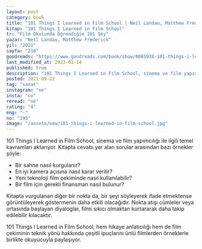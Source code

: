 ```yaml
---
layout: post
category: book
title: "101 Things I Learned in Film School | Neil Landau, Matthew Frederick (Kitap)"
kitap: "101 Things I Learned in Film School"
tr: "Film Okulunda Öğrendiğim 101 Şey"
yazar: "Neil Landau, Matthew Frederick"
yil: "2021"
sayfa: "218"
goodreads: "https://www.goodreads.com/book/show/8065938-101-things-i-learned-in-film-school"
last_modified_at: 2023-01-14
published: true
description: "101 Things I Learned in Film School, sinema ve film yapımcılığı ile ilgili temel kavramları aktarıyor."
posted: 2021-09-22
tag: "sanat"
instagram: "no"
insta: "no"
reread: "no"
rating: "4"
eng: "-"
no: "195"
image: "/assets/new/101-things-i-learned-in-film-school.jpg"
---
```


101 Things I Learned in Film School, sinema ve film yapımcılığı ile ilgili temel kavramları aktarıyor. Kitapta cevabı yer alan sorular arasından bazı örnekler şöyle:

- Bir sahne nasıl kurgulanır?
- En iyi kamera açısına nasıl karar verilir?
- Yeni teknoloji film çekiminde nasıl kullanılabilir?
- Bir film için gerekli finansman nasıl bulunur?

Kitapta vurgulanan diğer bir nokta da, bir şeyi söyleyerek ifade etmektense görüntüleyerek göstermenin daha etkili olacağıdır. Nokta atışı cümleler veya ortasında başlayan diyaloglar, filmi sıkıcı olmaktan kurtararak daha takip edilebilir kılacaktır. 

101 Things I Learned in Film School, hem hikaye anlatıcılığı hem de film çekiminin teknik yönü hakkında çeşitli ipuçlarını ünlü filmlerden örneklerle birlikte okuyucuyla paylaşıyor. 

